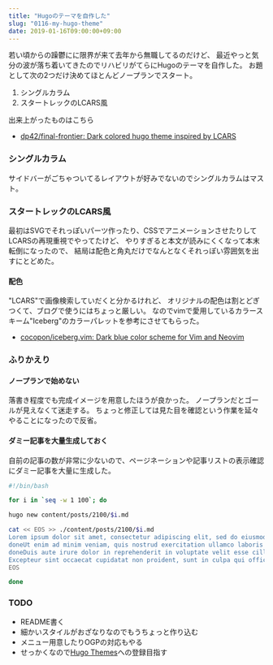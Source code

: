 ```yaml
---
title: "Hugoのテーマを自作した"
slug: "0116-my-hugo-theme"
date: 2019-01-16T09:00:00+09:00
---
```


若い頃からの躁鬱にに限界が来て去年から無職してるのだけど、
最近やっと気分の波が落ち着いてきたのでリハビリがてらにHugoのテーマを自作した。
お題として次の2つだけ決めてほとんどノープランでスタート。

1. シングルカラム
1. スタートレックのLCARS風

出来上がったものはこちら

- [dp42/final-frontier: Dark colored hugo theme inspired by LCARS](https://github.com/dp42/final-frontier)


### シングルカラム
サイドバーがごちゃついてるレイアウトが好みでないのでシングルカラムはマスト。

### スタートレックのLCARS風
最初はSVGでそれっぽいパーツ作ったり、CSSでアニメーションさせたりしてLCARSの再現重視でやってたけど、
やりすぎると本文が読みにくくなって本末転倒になったので、
結局は配色と角丸だけでなんとなくそれっぽい雰囲気を出すにとどめた。

#### 配色
"LCARS"で画像検索していだくと分かるけれど、
オリジナルの配色は割とどぎつくて、ブログで使うにはちょっと厳しい。
なのでvimで愛用しているカラースキーム"Iceberg"のカラーパレットを参考にさせてもらった。

- [cocopon/iceberg.vim: Dark blue color scheme for Vim and Neovim](https://github.com/cocopon/iceberg.vim)

### ふりかえり 
#### ノープランで始めない
落書き程度でも完成イメージを用意したほうが良かった。
ノープランだとゴールが見えなくて迷走する。
ちょっと修正しては見た目を確認という作業を延々やることになったので反省。

#### ダミー記事を大量生成しておく
自前の記事の数が非常に少ないので、ページネーションや記事リストの表示確認にダミー記事を大量に生成した。


```bash
#!/bin/bash

for i in `seq -w 1 100`; do

hugo new content/posts/2100/$i.md

cat << EOS >> ./content/posts/2100/$i.md
Lorem ipsum dolor sit amet, consectetur adipiscing elit, sed do eiusmod tempor incididunt ut labore et dolore magna aliqua.
doneUt enim ad minim veniam, quis nostrud exercitation ullamco laboris nisi ut aliquip ex ea commodo consequat.
doneDuis aute irure dolor in reprehenderit in voluptate velit esse cillum dolore eu fugiat nulla pariatur.
Excepteur sint occaecat cupidatat non proident, sunt in culpa qui officia deserunt mollit anim id est laborum.
EOS

done
```

### TODO
- README書く
- 細かいスタイルがおざなりなのでもうちょっと作り込む
- メニュー用意したりOGPの対応もやる
- せっかくなので[Hugo Themes](https://themes.gohugo.io/)への登録目指す
